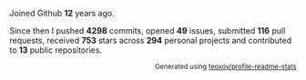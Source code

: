 Joined Github **12** years ago.

Since then I pushed **4298** commits, opened **49** issues, submitted **116** pull requests, received **753** stars across **294** personal projects and contributed to **13** public repositories.

<p align="right"><sub>Generated using <a href="https://github.com/marketplace/actions/profile-readme-stats">teoxoy/profile-readme-stats</a></sub></p>
